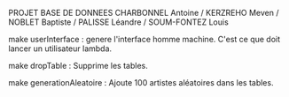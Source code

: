 PROJET BASE DE DONNEES
CHARBONNEL Antoine / KERZREHO Meven / NOBLET Baptiste / PALISSE Léandre / SOUM-FONTEZ Louis

make userInterface : genere l'interface homme machine. C'est ce que doit lancer un utilisateur lambda.

make dropTable : Supprime les tables.

make generationAleatoire :  Ajoute 100 artistes aléatoires dans les tables.
